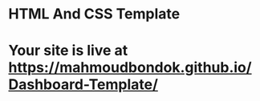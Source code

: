 # HTML And CSS Template

# Your site is live at https://mahmoudbondok.github.io/Dashboard-Template/

